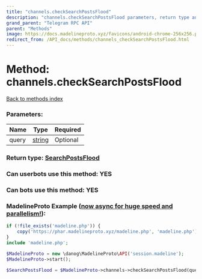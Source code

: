 ```yaml
---
title: "channels.checkSearchPostsFlood"
description: "channels.checkSearchPostsFlood parameters, return type and example"
grand_parent: "Telegram RPC API"
parent: "Methods"
image: https://docs.madelineproto.xyz/favicons/android-chrome-256x256.png
redirect_from: /API_docs/methods/channels_checkSearchPostsFlood.html
---
```

# Method: channels.checkSearchPostsFlood
[Back to methods index](index.html)



### Parameters:

| Name     |    Type       | Required |
|----------|---------------|----------|
|query|[string](/API_docs/types/string.html) | Optional|


### Return type: [SearchPostsFlood](/API_docs/types/SearchPostsFlood.html)

### Can userbots use this method: **YES**

### Can bots use this method: **YES**


### MadelineProto Example ([now async for huge speed and parallelism!](https://docs.madelineproto.xyz/docs/ASYNC.html)):


```php
if (!file_exists('madeline.php')) {
    copy('https://phar.madelineproto.xyz/madeline.php', 'madeline.php');
}
include 'madeline.php';

$MadelineProto = new \danog\MadelineProto\API('session.madeline');
$MadelineProto->start();

$SearchPostsFlood = $MadelineProto->channels->checkSearchPostsFlood(query: 'string', );
```

